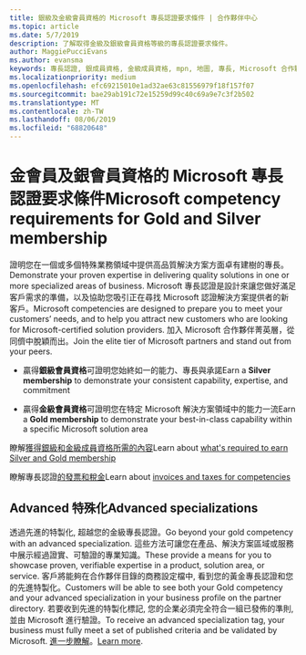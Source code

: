 ```yaml
---
title: 銀級及金級會員資格的 Microsoft 專長認證要求條件 | 合作夥伴中心
ms.topic: article
ms.date: 5/7/2019
description: 了解取得金級及銀級會員資格等級的專長認證要求條件。
author: MaggiePucciEvans
ms.author: evansma
keywords: 專長認證, 銀成員資格, 金級成員資格, mpn, 地圖, 專長, Microsoft 合作夥伴網路, 網路成員資格, advanced 特殊化
ms.localizationpriority: medium
ms.openlocfilehash: efc69215010e1ad32ae63c81556979f18f157f07
ms.sourcegitcommit: bae29ab191c72e15259d99c40c69a9e7c3f2b502
ms.translationtype: MT
ms.contentlocale: zh-TW
ms.lasthandoff: 08/06/2019
ms.locfileid: "68820648"
---
```

# <a name="microsoft-competency-requirements-for-gold-and-silver-membership"></a><span data-ttu-id="6c036-104">金會員及銀會員資格的 Microsoft 專長認證要求條件</span><span class="sxs-lookup"><span data-stu-id="6c036-104">Microsoft competency requirements for Gold and Silver membership</span></span>


<span data-ttu-id="6c036-105">證明您在一個或多個特殊業務領域中提供高品質解決方案方面卓有建樹的專長。</span><span class="sxs-lookup"><span data-stu-id="6c036-105">Demonstrate your proven expertise in delivering quality solutions in one or more specialized areas of business.</span></span> <span data-ttu-id="6c036-106">Microsoft 專長認證是設計來讓您做好滿足客戶需求的準備，以及協助您吸引正在尋找 Microsoft 認證解決方案提供者的新客戶。</span><span class="sxs-lookup"><span data-stu-id="6c036-106">Microsoft competencies are designed to prepare you to meet your customers’ needs, and to help you attract new customers who are looking for Microsoft-certified solution providers.</span></span> <span data-ttu-id="6c036-107">加入 Microsoft 合作夥伴菁英層，從同儕中脫穎而出。</span><span class="sxs-lookup"><span data-stu-id="6c036-107">Join the elite tier of Microsoft partners and stand out from your peers.</span></span>

- <span data-ttu-id="6c036-108">贏得**銀級會員資格**可證明您始終如一的能力、專長與承諾</span><span class="sxs-lookup"><span data-stu-id="6c036-108">Earn a **Silver membership** to demonstrate your consistent capability, expertise, and commitment</span></span>

- <span data-ttu-id="6c036-109">贏得**金級會員資格**可證明您在特定 Microsoft 解決方案領域中的能力一流</span><span class="sxs-lookup"><span data-stu-id="6c036-109">Earn a **Gold membership** to demonstrate your best-in-class capability within a specific Microsoft solution area</span></span>

<span data-ttu-id="6c036-110">瞭解[獲得銀級和金級成員資格所需的內容](https://partner.microsoft.com/membership/competencies)</span><span class="sxs-lookup"><span data-stu-id="6c036-110">Learn about [what's required to earn Silver and Gold membership](https://partner.microsoft.com/membership/competencies)</span></span>

<span data-ttu-id="6c036-111">瞭解專長認證[的發票和稅金](mpn-view-print-maps-invoice.md)</span><span class="sxs-lookup"><span data-stu-id="6c036-111">Learn about [invoices and taxes for competencies](mpn-view-print-maps-invoice.md)</span></span>

## <a name="advanced-specializations"></a><span data-ttu-id="6c036-112">Advanced 特殊化</span><span class="sxs-lookup"><span data-stu-id="6c036-112">Advanced specializations</span></span>

<span data-ttu-id="6c036-113">透過先進的特製化, 超越您的金級專長認證。</span><span class="sxs-lookup"><span data-stu-id="6c036-113">Go beyond your gold competency with an advanced specialization.</span></span> <span data-ttu-id="6c036-114">這些方法可讓您在產品、解決方案區域或服務中展示經過證實、可驗證的專業知識。</span><span class="sxs-lookup"><span data-stu-id="6c036-114">These provide a means for you to showcase proven, verifiable expertise in a product, solution area, or service.</span></span> <span data-ttu-id="6c036-115">客戶將能夠在合作夥伴目錄的商務設定檔中, 看到您的黃金專長認證和您的先進特製化。</span><span class="sxs-lookup"><span data-stu-id="6c036-115">Customers will be able to see both your Gold competency and your advanced specialization in your business profile on the partner directory.</span></span> <span data-ttu-id="6c036-116">若要收到先進的特製化標記, 您的企業必須完全符合一組已發佈的準則, 並由 Microsoft 進行驗證。</span><span class="sxs-lookup"><span data-stu-id="6c036-116">To receive an advanced specialization tag, your business must fully meet a set of published criteria and be validated by Microsoft.</span></span> <span data-ttu-id="6c036-117">[進一步瞭解](https://partner.microsoft.com/membership/competencies#tab-content-2)。</span><span class="sxs-lookup"><span data-stu-id="6c036-117">[Learn more](https://partner.microsoft.com/membership/competencies#tab-content-2).</span></span> 